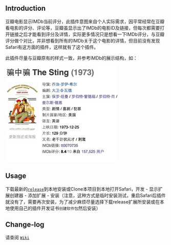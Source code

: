 ## Introduction

豆瓣电影显示IMDb当前评分，此插件意图来自个人实际需求，因平常经常在豆瓣看电影的评分、评论等，豆瓣虽显示出了IMDb的电影ID及链接，但每次都需要打开链接之后才能看到评分及详情，实际更多情况只是想看一下IMDb评分，与豆瓣评分做个对比，并非想看到所有的IMDb关于这个电影的详情，但目前没有发现Safari有这方面的插件，这样就有了这个插件。

此插件尽量与豆瓣原有的样式一致，并参考IMDb的展示结构，如：

<img src='sample.png' width='350' height='300'>

## Usage

下载最新的[`release`](https://github.com/yuxiaopeng/Douban_IMDb_Rating.safariextension/releases)到本地安装或Clone本项目到本地打开Safari，开发 - 显示扩展创建器 - 添加扩展 - 安装（注意，这种方式是临时安装测试，重启Safari后插件就没有了，需要再次安装，为了减少麻烦尽量选择下载release扩展所安装或在本地使用自己的插件开发证书`创建软件包`然后安装）

## Change-log

请查阅 [`Wiki`](https://github.com/yuxiaopeng/Douban_IMDb_Rating.safariextension/wiki)


